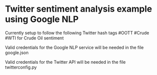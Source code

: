 # Twitter sentiment analysis example using Google NLP

Currently setup to follow the following Twitter hash tags #OOTT #Crude #WTI for Crude Oil sentiment

Valid credentials for the Google NLP service will be needed in the file google.json

Valid credentials for the Twitter API will be needed in the file twitterconfig.py

